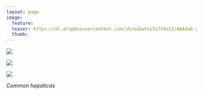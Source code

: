```yaml
---
layout: page
image:
  feature:
  teaser: https://dl.dropboxusercontent.com/sh/ea1wtnz7z734o12/AAA4a6-y-EcLzIq4W3ORHHwba/luontokuvat/kev%C3%A4t/DS14178-245px.jpg
  thumb:
---
```


[![](https://dl.dropboxusercontent.com/sh/ea1wtnz7z734o12/AABJLQNc-u1k0x6amlcwh1Qra/luontokuvat/kev%C3%A4t/DS14175-800px.jpg)](https://dl.dropboxusercontent.com/sh/ea1wtnz7z734o12/AAALDuSEnS5D44T_B5HRc64oa/luontokuvat/kev%C3%A4t/DS14175.jpg)

[![](https://dl.dropboxusercontent.com/sh/ea1wtnz7z734o12/AADByZipUhRDziYaULQHod_5a/luontokuvat/kev%C3%A4t/DS14178-800px.jpg)](https://dl.dropboxusercontent.com/sh/ea1wtnz7z734o12/AACUh-BPSHaJYzpaaV1MOOl5a/luontokuvat/kev%C3%A4t/DS14178.jpg)

[![](https://dl.dropboxusercontent.com/sh/ea1wtnz7z734o12/AACquaf0LL9sX8tct75M_J6qa/luontokuvat/kev%C3%A4t/DS14181-800px.jpg)](https://dl.dropboxusercontent.com/sh/ea1wtnz7z734o12/AABWqAX9CncRIMva0MTdYjTna/luontokuvat/kev%C3%A4t/DS14181.jpg)

*Common hepaticas*

